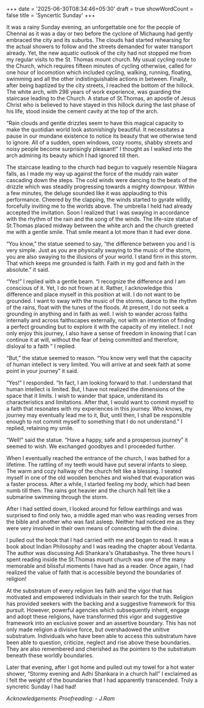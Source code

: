 +++
date = '2025-06-30T08:34:46+05:30'
draft = true
showWordCount = false
title = 'Syncertic Sunday'
+++

It was a rainy Sunday evening, an unforgettable one for the people of Chennai as it was a day or two before the cyclone of Michaung had gently embraced the city and its suburbs. The clouds had started rehearsing for the actual showers to follow and the streets demanded for water transport already. Yet, the new aquatic outlook of the city had not stopped me from my regular visits to the St. Thomas mount church. 
My usual cycling route to the Church, which requires fifteen minutes of cycling otherwise, called for one hour of locomotion which included cycling, walking, running, floating, swimming and all the other indistinguishable actions in between. Finally, after being baptized by the city streets, I reached the bottom of the hillock. The white arch, with 298 years of work experience, was guarding the staircase leading to the Church. A statue of St.Thomas, an apostle of Jesus Christ who is believed to have stayed in this hillock during the last phase of his life, stood inside the cement cavity at the top of the arch. 

“Rain clouds and gentle drizzles seem to have this magical capacity to make the quotidian world look astonishingly beautiful. It necessitates a pause in our mundane existence to notice its beauty that we otherwise tend to ignore. All of a sudden, open windows, cozy rooms, shabby streets and noisy people become surprisingly pleasant!” I thought as I walked into the arch admiring its beauty which I had ignored till then.                

The staircase leading to the church had begun to vaguely resemble Niagara falls, as I made my way up against the force of the muddy rain water cascading down the steps. The cold winds were dancing to the beats of the drizzle which was steadily progressing towards a mighty downpour. Within a few minutes, the deluge sounded like it was applauding to this performance. Cheered by the clapping, the winds started to gyrate wildly, forcefully inviting me to the worlds above. The umbrella I held had already accepted the invitation. Soon I realized that I was swaying in accordance with the rhythm of the rain and the song of the winds. 
The life-size statue of St.Thomas placed midway between the white arch and the church greeted me with a gentle smile. That smile meant a lot more than it had ever done. 

“You know,” the statue seemed to say, “the difference between you and I is very simple. Just as you are physically swaying to the music of the storm, you are also swaying to the illusions of your world. I stand firm in this storm. That which keeps me grounded is faith. Faith in my god and faith in the absolute.” it said.         

“Yes!” I replied with a gentle beam. “I recognize the difference and I am conscious of it. Yet, I do not frown at it. Rather, I acknowledge this difference and place myself in this position at will. I do not want to be grounded. I want to sway with the music of the storms, dance to the rhythm of the rains, float with the tunes of the floods. At present, I do not seek a grounding in anything and in faith as well. I wish to wander across faiths internally and across faithscapes externally, not with an intention of finding a perfect grounding but to explore it with the capacity of my intellect. I not only enjoy this journey, I also have a sense of freedom in knowing that I can continue it at will, without the fear of being committed and therefore, disloyal to a faith ” I replied.    

“But,” the statue seemed to reason. “You know very well that the capacity of human intellect is very limited. You will arrive at and seek faith at some point in your journey” it said. 

“Yes!” I responded. “In fact, I am looking forward to that. I understand that human intellect is limited. But, I have not realized the dimensions of the space that it limits. I wish to wander that space, understand its characteristics and limitations. After that, I would want to commit myself to a faith that resonates with my experiences in this journey. Who knows, my journey may eventually lead me to it, But, until then, I shall be responsible enough to not commit myself to something that I do not understand.” I replied, retaining my smile. 

“Well!” said the statue. “Have a happy, safe and a prosperous journey” it seemed to wish. We exchanged goodbyes and I proceeded further.    

When I eventually reached the entrance of the church, I was bathed for a lifetime. The rattling of my teeth would have put several infants to sleep. The warm and cozy hallway of the church felt like a blessing. I seated myself in one of the old wooden benches and wished that evaporation was a faster process. After a while, I started feeling my body, which had been numb till then. The rains got heavier and the church hall felt like a submarine swimming through the storm. 

After I had settled down, I looked around for fellow earthlings and was surprised to find only two, a middle aged man who was reading verses from the bible and another who was fast asleep. Neither had noticed me as they were very involved in their own means of connecting with the divine.

I pulled out the book that I had carried with me and began to read. It was a book about Indian Philosophy and I was reading the chapter about Vedanta. The author was discussing Adi Shankara's Ghatabashya. The three hours I spent reading inside the St.Thomas mount church was one of the many memorable and blissful moments I have had as a reader. Once again, I had realized the value of faith that is accessible beyond the boundaries of religion! 

At the substratum of every religion lies faith and the vigor that has motivated and empowered individuals in their search for the truth. Religion has provided seekers with the backing and a suggestive framework for this pursuit. However, powerful agencies which subsequently inherit, engage and adopt these religions, have transformed this vigor and suggestive framework into an exclusive power and an assertive boundary. This has not only made religion a divisive force, but overshadowed the unitive substratum. Individuals who have been able to access this substratum have been able to question, criticize, neglect and rise above these boundaries. They are also remembered and cherished as the pointers to the substratum beneath these worldly boundaries.             

Later that evening, after I got home and pulled out my towel for a hot water shower, “Stormy evening and Adhi Shankara in a church hall” I exclaimed as I felt the weight of the boundaries that I had apparently transcended. Truly a syncretic Sunday I had had!    

*Acknowledgements: Proofreading: - J.Ram*  
